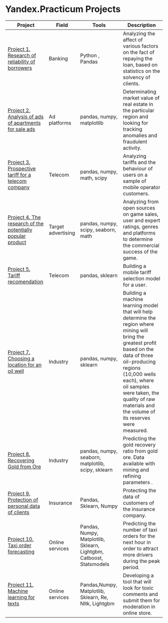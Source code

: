 # Yandex.Practicum Projects
| Project | Field |  Tools |  Description | 
| --- |--- | --- | --- | 
|  [Project 1. Research of reliability of borrowers](https://github.com/alina5014/Yandex-projects/tree/main/Project%201.%20Research%20of%20reliability%20of%20borrowers)| Banking|  Python , Pandas | Analyzing the affect  of various factors on the fact of repaying the loan, based on statistics on the solvency of clients.
|  [Project 2. Analysis of ads of apartments for sale ads](https://github.com/alina5014/Yandex-projects/tree/main/Project%202.%20Analysis%20of%20ads%20of%20apartments%20for%20sale%20ads) |  Ad platforms | pandas, numpy, matplotlib | Determinating market value of real estate in the particular region and looking for tracking anomalies and fraudulent activity.  |
|  [Project 3. Prospective tariff for a telecom company](https://github.com/alina5014/Yandex-projects/tree/main/Project%203.%20Prospective%20tariff%20for%20a%20telecom%20company) |  Telecom | pandas, numpy, math, scipy | Analyzing tariffs and the behaviour of users on a sample of mobile operator customers. | 
|  [Project 4. The research of the potentially popular product](https://github.com/alina5014/Yandex-projects/tree/main/Project%204.%20The%20research%20of%20the%20potentially%20popular%20product) |  Target advertising | pandas, numpy, scipy, seaborn, math | Analyzing  from open sources on game sales, user and expert ratings, genres and platforms to determine the commercial success of the game.   | 
|  [Project 5. Tariff recomendation](https://github.com/alina5014/Yandex-projects/tree/main/Project%205.%20Tariff%20recomendation)|  Telecom | pandas, sklearn | Building a mobile tariff selection model for a user. |  Forecasting bank customer churn based on data given. | 
|  [Project 7.  Choosing a location for an oil well](https://github.com/alina5014/Yandex-projects/tree/main/Project%207.%20Choosing%20a%20location%20for%20an%20oil%20well) |  Industry | pandas, numpy, sklearn | Building a machine learning model that will help determine the region where mining will bring the greatest profit based on the data of  three oil-producing regions (10,000 wells each), where oil samples were taken, the quality of raw materials and the volume of its reserves were measured. |  
|  [Project 8. Recovering Gold from Ore](https://github.com/alina5014/Yandex-projects/tree/main/Project%208.%20Recovering%20Gold%20from%20Ore) |  Industry | pandas, numpy, seaborn, matplotlib, scipy, sklearn | Predicting the gold recovery ratio from gold ore. Data available with mining and refining parameters .|
|  [Project 9. Protection of personal data of clients](https://github.com/alina5014/Yandex-projects/tree/main/Project%209.%20Protection%20of%20personal%20data%20of%20clients)| Insurance | Pandas, Sklearn, Numpy | Protecting the data of customers of the insurance company.  |
|  [Project 10. Taxi order forecasting](https://github.com/alina5014/Yandex-projects/tree/main/Project%2010.%20Taxi%20order%20forecasting) |Online services| Pandas, Numpy, Matplotlib, Sklearn,  Lightgbm, Catboost, Statsmodels |  Predicting the number of taxi orders for the next hour in order to attract more drivers during the peak period. |
|  [Project 11. Machine learning for texts](https://github.com/alina5014/Yandex-projects/tree/main/Project%2011.%20Machine%20learning%20for%20texts) |Online services| Pandas,Numpy, Matplotlib,  Sklearn, Re, Nltk, Lightgbm | Developing a tool that will look for toxic comments and submit them for moderation in online store. |
